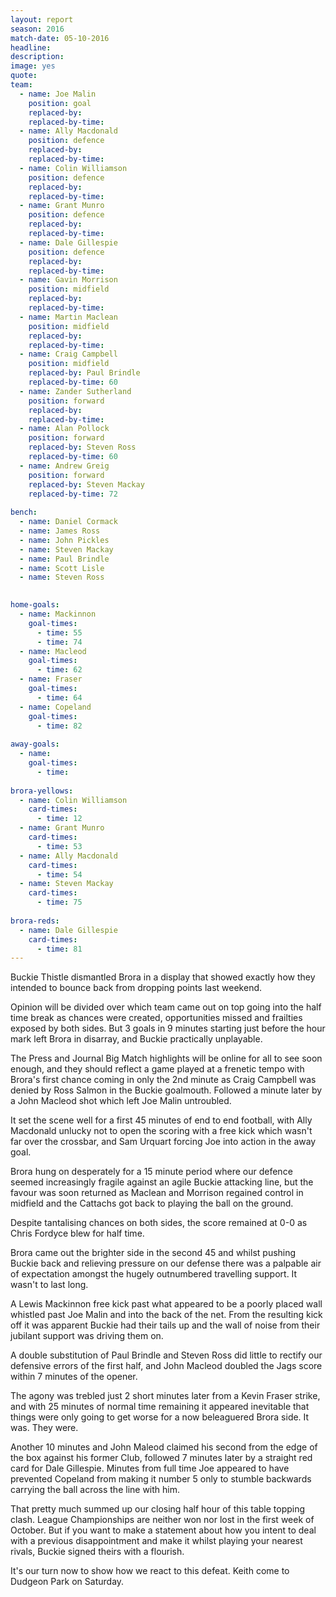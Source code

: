 ```yaml
---
layout: report
season: 2016
match-date: 05-10-2016
headline: 
description:
image: yes
quote:
team:
  - name: Joe Malin
    position: goal
    replaced-by: 
    replaced-by-time: 
  - name: Ally Macdonald
    position: defence
    replaced-by:
    replaced-by-time:
  - name: Colin Williamson
    position: defence
    replaced-by: 
    replaced-by-time: 
  - name: Grant Munro
    position: defence
    replaced-by: 
    replaced-by-time: 
  - name: Dale Gillespie
    position: defence
    replaced-by: 
    replaced-by-time:
  - name: Gavin Morrison
    position: midfield
    replaced-by: 
    replaced-by-time: 
  - name: Martin Maclean
    position: midfield
    replaced-by: 
    replaced-by-time: 
  - name: Craig Campbell
    position: midfield
    replaced-by: Paul Brindle
    replaced-by-time: 60
  - name: Zander Sutherland
    position: forward
    replaced-by: 
    replaced-by-time: 
  - name: Alan Pollock
    position: forward
    replaced-by: Steven Ross
    replaced-by-time: 60
  - name: Andrew Greig
    position: forward
    replaced-by: Steven Mackay
    replaced-by-time: 72
    
bench:
  - name: Daniel Cormack
  - name: James Ross
  - name: John Pickles
  - name: Steven Mackay
  - name: Paul Brindle
  - name: Scott Lisle
  - name: Steven Ross
  

home-goals:
  - name: Mackinnon
    goal-times:
      - time: 55
      - time: 74
  - name: Macleod
    goal-times:
      - time: 62
  - name: Fraser
    goal-times:
      - time: 64
  - name: Copeland
    goal-times:
      - time: 82
      
away-goals:
  - name: 
    goal-times:
      - time: 
      
brora-yellows:
  - name: Colin Williamson
    card-times:
      - time: 12
  - name: Grant Munro
    card-times:
      - time: 53
  - name: Ally Macdonald
    card-times:
      - time: 54
  - name: Steven Mackay
    card-times:
      - time: 75
      
brora-reds:
  - name: Dale Gillespie
    card-times:
      - time: 81
---
```

Buckie Thistle dismantled Brora in a display that showed exactly how they intended to bounce back from dropping points last weekend.

Opinion will be divided over which team came out on top going into the half time break as chances were created, opportunities missed and frailties exposed by both sides. But 3 goals in 9 minutes starting just before the hour mark left Brora in disarray, and Buckie practically unplayable.

The Press and Journal Big Match highlights will be online for all to see soon enough, and they should reflect a game played at a frenetic tempo with Brora's first chance coming in only the 2nd minute as Craig Campbell was denied by Ross Salmon in the Buckie goalmouth. Followed a minute later by a John Macleod shot which left Joe Malin untroubled.

It set the scene well for a first 45 minutes of end to end football, with Ally Macdonald unlucky not to open the scoring with a free kick which wasn't far over the crossbar, and Sam Urquart forcing Joe into action in the away goal.

Brora hung on desperately for a 15 minute period where our defence seemed increasingly fragile against an agile Buckie attacking line, but the favour was soon returned as Maclean and Morrison regained control in midfield and the Cattachs got back to playing the ball on the ground.

Despite tantalising chances on both sides, the score remained at 0-0 as Chris Fordyce blew for half time.

Brora came out the brighter side in the second 45 and whilst pushing Buckie back and relieving pressure on our defense there was a palpable air of expectation amongst the hugely outnumbered travelling support. It wasn't to last long.

A Lewis Mackinnon free kick past what appeared to be a poorly placed wall whistled past Joe Malin and into the back of the net. From the resulting kick off it was apparent Buckie had their tails up and the wall of noise from their jubilant support was driving them on.

A double substitution of Paul Brindle and Steven Ross did little to rectify our defensive errors of the first half, and John Macleod doubled the Jags score within 7 minutes of the opener.

The agony was trebled just 2 short minutes later from a Kevin Fraser strike, and with 25 minutes of normal time remaining it appeared inevitable that things were only going to get worse for a now beleaguered Brora side. It was. They were.

Another 10 minutes and John Maleod claimed his second from the edge of the box against his former Club, followed 7 minutes later by a straight red card for Dale Gillespie. Minutes from full time Joe appeared to have prevented Copeland from making it number 5 only to stumble backwards carrying the ball across the line with him.

That pretty much summed up our closing half hour of this table topping clash. League Championships are neither won nor lost in the first week of October. But if you want to make a statement about how you intent to deal with a previous disappointment and make it whilst playing your nearest rivals, Buckie signed theirs with a flourish.

It's our turn now to show how we react to this defeat. Keith come to Dudgeon Park on Saturday.